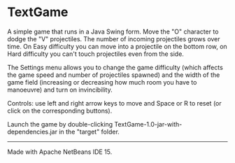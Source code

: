 # TextGame

A simple game that runs in a Java Swing form. Move the "O" character to dodge the "V" projectiles. The number of incoming projectiles grows over time. On Easy difficulty you can move into a projectile on the bottom row, on Hard difficulty you can't touch projectiles even from the side.

The Settings menu allows you to change the game difficulty (which affects the game speed and number of projectiles spawned) and the width of the game field (increasing or decreasing how much room you have to manoeuvre) and turn on invincibility. 

Controls: use left and right arrow keys to move and Space or R to reset (or click on the corresponding buttons).

Launch the game by double-clicking TextGame-1.0-jar-with-dependencies.jar in the "target" folder.

---

Made with Apache NetBeans IDE 15.
